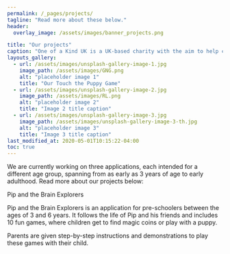 ```yaml
---
permalink: /_pages/projects/
tagline: "Read more about these below."
header:
  overlay_image: /assets/images/banner_projects.png

title: "Our projects"
caption: "One of a Kind UK is a UK-based charity with the aim to help children and young people to reach their potential. We combine approaches from developmental psychology and neuroscience to identify and foster strengths and talents and develop targeted support for difficulties."
layouts_gallery:
  - url: /assets/images/unsplash-gallery-image-1.jpg
    image_path: /assets/images/GNG.png
    alt: "placeholder image 1"
    title: "Our Touch the Puppy Game"
  - url: /assets/images/unsplash-gallery-image-2.jpg
    image_path: /assets/images/RL.png
    alt: "placeholder image 2"
    title: "Image 2 title caption"
  - url: /assets/images/unsplash-gallery-image-3.jpg
    image_path: /assets/images/unsplash-gallery-image-3-th.jpg
    alt: "placeholder image 3"
    title: "Image 3 title caption"
last_modified_at: 2020-05-01T10:15:22-04:00
toc: true
---
```


We are currently working on three applications, each intended for a different age group, spanning from as early as 3 years of age to early adulthood. Read more about our projects below:

Pip and the Brain Explorers

Pip and the Brain Explorers is an application for pre-schoolers between the ages of 3 and 6 years. It follows the life of Pip and his friends and includes 10 fun games, where children get to find magic coins or play with a puppy.

Parents are given step-by-step instructions and demonstrations to play these games with their child. 
